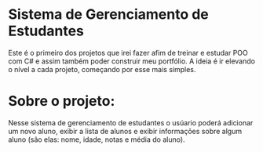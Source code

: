 # Sistema de Gerenciamento de Estudantes
Este é o primeiro dos projetos que irei fazer afim de treinar e estudar POO com C# e assim também poder construir meu portfólio. A ideia é ir elevando o nível a cada projeto, começando por esse mais simples.

# Sobre o projeto:
Nesse sistema de gerenciamento de estudantes o usúario poderá adicionar um novo aluno, exibir a lista de alunos e exibir informações sobre algum aluno (são elas: nome, idade, notas e média do aluno).

